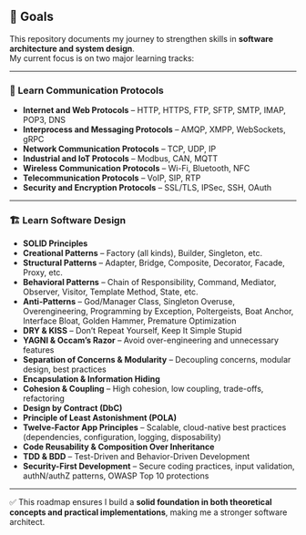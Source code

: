## 🎯 Goals

This repository documents my journey to strengthen skills in **software architecture and system design**.  
My current focus is on two major learning tracks:  

---

### 📡 Learn Communication Protocols
- **Internet and Web Protocols** – HTTP, HTTPS, FTP, SFTP, SMTP, IMAP, POP3, DNS  
- **Interprocess and Messaging Protocols** – AMQP, XMPP, WebSockets, gRPC  
- **Network Communication Protocols** – TCP, UDP, IP  
- **Industrial and IoT Protocols** – Modbus, CAN, MQTT  
- **Wireless Communication Protocols** – Wi-Fi, Bluetooth, NFC  
- **Telecommunication Protocols** – VoIP, SIP, RTP  
- **Security and Encryption Protocols** – SSL/TLS, IPSec, SSH, OAuth  

---

### 🏗 Learn Software Design
- **SOLID Principles**  
- **Creational Patterns** – Factory (all kinds), Builder, Singleton, etc.  
- **Structural Patterns** – Adapter, Bridge, Composite, Decorator, Facade, Proxy, etc.  
- **Behavioral Patterns** – Chain of Responsibility, Command, Mediator, Observer, Visitor, Template Method, State, etc.  
- **Anti-Patterns** – God/Manager Class, Singleton Overuse, Overengineering, Programming by Exception, Poltergeists, Boat Anchor, Interface Bloat, Golden Hammer, Premature Optimization  
- **DRY & KISS** – Don’t Repeat Yourself, Keep It Simple Stupid  
- **YAGNI & Occam’s Razor** – Avoid over-engineering and unnecessary features  
- **Separation of Concerns & Modularity** – Decoupling concerns, modular design, best practices  
- **Encapsulation & Information Hiding**  
- **Cohesion & Coupling** – High cohesion, low coupling, trade-offs, refactoring  
- **Design by Contract (DbC)**  
- **Principle of Least Astonishment (POLA)**  
- **Twelve-Factor App Principles** – Scalable, cloud-native best practices (dependencies, configuration, logging, disposability)  
- **Code Reusability & Composition Over Inheritance**  
- **TDD & BDD** – Test-Driven and Behavior-Driven Development  
- **Security-First Development** – Secure coding practices, input validation, authN/authZ patterns, OWASP Top 10 protections  

---

✅ This roadmap ensures I build a **solid foundation in both theoretical concepts and practical implementations**, making me a stronger software architect.  
